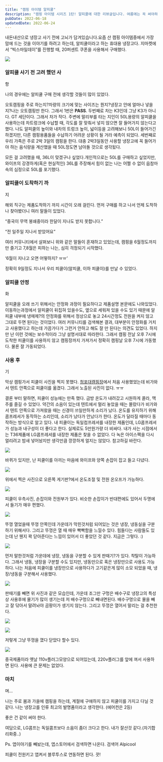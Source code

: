 ```yaml
---
title: "캠핑 아이템 알피쿨"
description: "캠핑 아이템 시리즈 1탄! 알피쿨에 대한 리뷰글입니다. 여름에는 꼭 써야하는 캠핑 냉장고! 알피쿨에 대해 알아봅니다."
pubDate: 2022-06-18
updatedDate: 2022-06-24
---
```


내돈내산으로 냉장고 사기 전에 고뇌가 담겨있습니다.요즘 산 캠핑 아이템중에서 가장 맘에 드는 것을 이야기를 하려고 하는데, 알피쿨이라고 하는 휴대용 냉장고다. 지마켓에서 “빅스마일데이”를 진행할 때, 20퍼센트 쿠폰을 사용해서 구매했다.

![](/content/images/2022/06/-----------2022-06-18-------10.58.45.jpg)

### 알피쿨 사기 전 고려 했던 사

항

나의 경우에는 알피쿨 구매 전에 생각할 것들이 많이 있었다.

오토캠핑을 주로 하는지?차량의 크기에 맞는 사이즈는 뭔지?냉장고 안에 얼마나 넣을지?나는 오토캠핑만 한다. 그래서 1번은 **PASS**. 두번째로 차는 K3인데 그냥 K3가 아니다. GT 세단이다. 그래서 차가 작다. 주변에 말리부를 타는 지인이 50L용량의 알피쿨을 사용하는데 차트렁크에 수납할 때, 각도를 잘 맞춰서 넣지 않으면 잘 들어가지 않는다고 했다. 나도 알피쿨의 높이와 내차의 트렁크 높이, 넓이등을 고려해보니 50L이 들어가긴 하겠지만, 다른 캠핑용품들을 수납하기 어려운 상황이 될 거라 예측이 되었다. 세번째로 우리 가족은 주로 2박 3일의 캠핑을 한다. 대충 2박3일동안 사용할 냉장고에 꼭 들어가야 하는 음식량을 계산했을 때 50L정도면 남아돌 것으로 생각됬다.

모든 걸 고려했을 때, 36L이 맞겠구나 싶었다.개인적으로는 50L를 구매하고 싶었지만, 와이프의 강경하게(혹은 현실적인) 36L를 주장해서 힘이 없는 나는 어쩔 수 없이 읍참마속의 심정으로 50L를 포기했다.

### 알피쿨이 도착하기 까

지

해외 직구는 제품도착하기 까지 시간이 오래 걸린다. 먼저 구매를 하고 나서 언제 도착하나 찾아봤더니 여러 말들이 있었다.

“중국이 무역 봉쇄중이라 한달이 지나도 받지 못합니다.”

“전 일주일 지나서 받았어요”

여러 커뮤니티에서 살펴보니 위와 같은 말들이 혼재하고 있었는데, 캠핑을 6월정도까지만 즐기고 7,8월은 피하는 나는, 심히 걱정되기 시작했다.

‘6월이 지나고 오면 어떻하지? ㅠㅠ’

정확히 9일정도 지나서 우리 피쿨이(알피쿨, 이하 피쿨이)를 만날 수 있었다.

### 알피쿨 안정

화

알피쿨을 오래 쓰기 위해서는 안정화 과정이 필요하다고 제품설명 본문에도 나와있었다. 이동하는과정에서 알피쿨이 뒤집혀 있을수도, 옆으로 세워져 있을 수도 있기 때문에 알피쿨 내부에 냉매제?의 안정화를 위해서 정상으로 놓고 24시간정도 전원을 켜지 않고 그대로 두면 된다는 것이었다. 여러 커뮤니티를 검색해본 결과, 대부분이 안정화를 거치고 사용했다고 하는데 가끔가다가 그런거 안하고 해도 잘 만 된다는 의견도 있었다. 하지만 난 이런 것에는 보수적이라 그냥 설명서대로 따라한다. 그래서 캠핑 전날 오후 7시에 도착한 피쿨이를 사용하지 않고 캠핑장까지 가져가서 정확히 캠핑날 오후 7시에 가동했다. 물론 잘 가동되었다.

### 사용 후

기

막상 캠핑가서 피쿨이 사진을 찍지 못했다. [청포대캠핑장](__GHOST_URL__/ceongpodaekaempingjang/)에서 처음 사용했었는데 비가와서 텐트 안쪽으로 피쿨이를 옮겼다. 그래서 노출된 사진이 없다. ㅠㅠ

결론 부터 말하면, 피쿨이 성능에는 만족 했다. 금방 온도가 내려갔고 시원하게 콜라, 맥주를 즐길 수 있었다. 약간의 소음이 있는데 텐트에서 멀리 놓았을 때는 몰랐다가 비가와서 텐트 안쪽으로 가져왔을 때는 신경이 쓰일만하게 소리가 났다. 온도를 유지하기 위해 콤프레셔가 동작하는 소리인데, 소리가 났다가 안났다가 한다. 온도가 달라질 때마다 동작하는 방식으로 알고 있다. 내 피쿨이는 독일컴프레셔를 내장한 제품인데, LG콤프레셔가 성능과 내구성이 더 좋다고 한다. 실제로도 5만원가량 더 비싸다. 내가 사는 시점에서는 T36제품에 LG콤프레셔를 내장한 제품은 찾을 수 없었다. 다 녹은 아이스팩을 다시 얼리려고 밤새 넣어놨지만 생각만큼 깡깡하게 얼지는 않았다. 참고하길 바란다.

![](/content/images/2022/06/IMG_1144-1.jpeg)

바퀴가 있지만, 난 피쿨이를 아끼는 마음에 와이프와 양쪽 손잡이 잡고 들고 다녔다.

![](/content/images/2022/06/IMG_1145-1.jpeg)

위에서 찍은 사진으로 오른쪽 게기판?에서 온도조절 및 전원 온오프가 가능하다.

![](/content/images/2022/06/IMG_1146-1.jpeg)

피쿨이 우측사진, 손잡이와 전원부가 있다. 비슷한 손잡이가 반대편에도 있어서 두명에서 들기가 매우 편했다.

![](/content/images/2022/06/IMG_1147-1.jpeg)

뚜껑 열었을때 뚜껑 안쪽인데 가운데가 막힌것처럼 되어있는 것은 냉장, 냉동실을 구분하기 위해서다. 그리고 뚜껑은 열 때 매우 빡빡함을 느낄수 있다. 힘들다는 사람들도 있는데 난 웬지 꽉 닫아준다는 느낌이 있어서 더 좋았던 것 같다. 지금은 그렇다. :)

![](/content/images/2022/06/IMG_1148-1.jpeg)

먼저 말한것처럼 가운데에 냉장, 냉동을 구분할 수 있게 판때기?가 있다. 착탈이 가능하다. 그래서 냉동, 냉장을 구분할 수도 있지만, 냉동만으로 혹은 냉장만으로 사용도 가능하다. 나는 처음에 피쿨이를 냉장만으로 사용하다가 고기같은게 많이 소모 되었을 때, 냉장/냉동을 구분해서 사용했다.

![](/content/images/2022/06/IMG_1149-1.jpeg)

판때기를 빼면 위 사진과 같은 모습인데, 가운데 조그만 구멍은 배수구로 냉장고의 특성상 사용후에 물기가 많이 생기는데 저 배수구멍으로 빼내면된다. 배수구멍으로 물을 빼고 잘 닦아서 말려놔야 곰팡이가 생기지 않는다. 그리고 뚜껑은 열어서 말리는 걸 추천한다.

![](/content/images/2022/06/IMG_1150-1.jpeg)

![](/content/images/2022/06/IMG_1151-1.jpeg)

저렇게 그냥 뚜껑을 꼈다 닫았다 할수 있다.

![](/content/images/2022/06/IMG_1152-1.jpeg)

중국제품이라 옛날 110v플러그모양으로 되어있는데, 220v플러그를 앞에 껴서 사용하면 된다. 사용에 큰 문제는 없었다.

### 마치

며…

나는 주로 봄과 가을에 캠핑을 하는데, 계절에 구애하지 않고 피쿨이를 가지고 다닐 것 같다. 나는 냉장고를 인류 최고의 발명품이라고 생각한다. (에어컨은 2등)

좋은 건 같이 써야 한다.

여담으로, LG콤프는 독일콤프보다 소음이 좀더 크다고 한다. 내가 잘산것 같다.(자기합리화중..)

Ps. 앱이야기를 빼놨는데, 앱스토어에서 검색하면 나온다. 검색어 Alpicool

피쿨이 전원키고 앱켜서 블루투스로 연동하면 된다. 끗!
